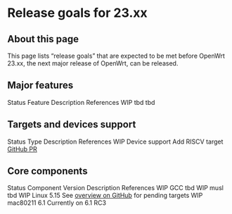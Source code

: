 # Release goals for 23.xx

## About this page

This page lists “release goals” that are expected to be met before OpenWrt 23.xx, the next major release of OpenWrt, can be released.

## Major features

Status Feature Description References WIP tbd tbd

## Targets and devices support

Status Type Description References WIP Device support Add RISCV target [GitHub PR](https://github.com/openwrt/openwrt/pull/9980 "https://github.com/openwrt/openwrt/pull/9980")

## Core components

Status Component Version Description References WIP GCC tbd WIP musl tbd WIP Linux 5.15 See [overview on GitHub](https://github.com/openwrt/openwrt/issues/10672 "https://github.com/openwrt/openwrt/issues/10672") for pending targets WIP mac80211 6.1 Currently on 6.1 RC3
